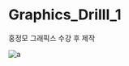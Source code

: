 # Graphics_Drilll_1
홍정모 그래픽스 수강 후 제작

![a](https://github.com/Hyup98/Graphics_Drilll_1/assets/40859624/d445f057-f1c1-4e50-8373-8967847a82f5)

